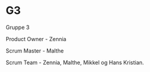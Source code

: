 # G3
Gruppe 3 



Product Owner - Zennia

Scrum Master - Malthe

Scrum Team - Zennia, Malthe, Mikkel og Hans Kristian.
